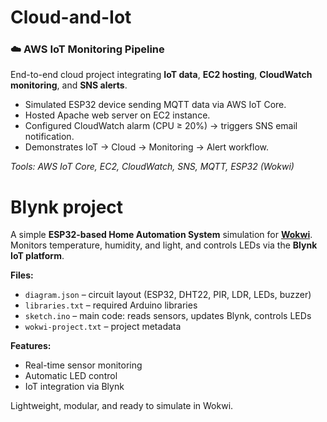 # Cloud-and-Iot


### ☁️ AWS IoT Monitoring Pipeline
End-to-end cloud project integrating **IoT data**, **EC2 hosting**, **CloudWatch monitoring**, and **SNS alerts**.

- Simulated ESP32 device sending MQTT data via AWS IoT Core.  
- Hosted Apache web server on EC2 instance.  
- Configured CloudWatch alarm (CPU ≥ 20%) → triggers SNS email notification.  
- Demonstrates IoT → Cloud → Monitoring → Alert workflow.

*Tools: AWS IoT Core, EC2, CloudWatch, SNS, MQTT, ESP32 (Wokwi)*

# Blynk project

A simple **ESP32-based Home Automation System** simulation for **[Wokwi](https://wokwi.com/)**. Monitors temperature, humidity, and light, and controls LEDs via the **Blynk IoT platform**.

**Files:**
- `diagram.json` – circuit layout (ESP32, DHT22, PIR, LDR, LEDs, buzzer)
- `libraries.txt` – required Arduino libraries
- `sketch.ino` – main code: reads sensors, updates Blynk, controls LEDs
- `wokwi-project.txt` – project metadata

**Features:**
- Real-time sensor monitoring  
- Automatic LED control  
- IoT integration via Blynk  

Lightweight, modular, and ready to simulate in Wokwi.

